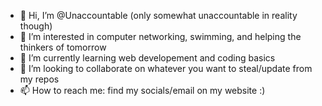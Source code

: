 - 👋 Hi, I’m @Unaccountable (only somewhat unaccountable in reality though)
- 👀 I’m interested in computer networking, swimming, and helping the thinkers of tomorrow
- 🌱 I’m currently learning web developement and coding basics
- 💞️ I’m looking to collaborate on whatever you want to steal/update from my repos
- 📫 How to reach me: find my socials/email on my website :)

<!---
Unaccountable/Unaccountable is a ✨ special ✨ repository because its `README.md` (this file) appears on your GitHub profile.
You can click the Preview link to take a look at your changes.
--->
